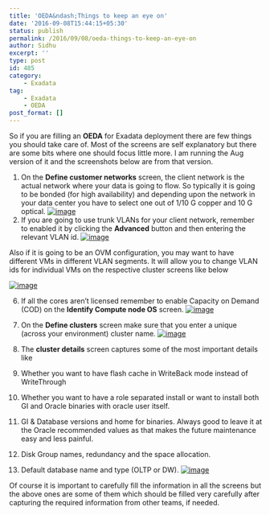```yaml
---
title: 'OEDA&ndash;Things to keep an eye on'
date: '2016-09-08T15:44:15+05:30'
status: publish
permalink: /2016/09/08/oeda-things-to-keep-an-eye-on
author: Sidhu
excerpt: ''
type: post
id: 485
category:
    - Exadata
tag:
    - Exadata
    - OEDA
post_format: []
---
```

So if you are filling an **OEDA** for Exadata deployment there are few things you should take care of. Most of the screens are self explanatory but there are some bits where one should focus little more. I am running the Aug version of it and the screenshots below are from that version.

1. On the **Define customer networks** screen, the client network is the actual network where your data is going to flow. So typically it is going to be bonded (for high availability) and depending upon the network in your data center you have to select one out of 1/10 G copper and 10 G optical. [![image](http://amardeepsidhu.com/blog/wp-content/uploads/2016/09/image_thumb.png "image")](http://amardeepsidhu.com/blog/wp-content/uploads/2016/09/image.png)
2. If you are going to use trunk VLANs for your client network, remember to enabled it by clicking the **Advanced** button and then entering the relevant VLAN id.
[![image](http://amardeepsidhu.com/blog/wp-content/uploads/2016/09/image_thumb-5.png "image")](http://amardeepsidhu.com/blog/wp-content/uploads/2016/09/image-5.png)

Also if it is going to be an OVM configuration, you may want to have different VMs in different VLAN segments. It will allow you to change VLAN ids for individual VMs on the respective cluster screens like below

[![image](http://amardeepsidhu.com/blog/wp-content/uploads/2016/09/image_thumb-6.png "image")](http://amardeepsidhu.com/blog/wp-content/uploads/2016/09/image-6.png)

6. If all the cores aren’t licensed remember to enable Capacity on Demand (COD) on the **Identify Compute node OS** screen.
[![image](http://amardeepsidhu.com/blog/wp-content/uploads/2016/09/image_thumb-7.png "image")](http://amardeepsidhu.com/blog/wp-content/uploads/2016/09/image-7.png)

8. On the **Define clusters** screen make sure that you enter a unique (across your environment) cluster name. [![image](http://amardeepsidhu.com/blog/wp-content/uploads/2016/09/image_thumb-8.png "image")](http://amardeepsidhu.com/blog/wp-content/uploads/2016/09/image-8.png)
9. The **cluster details** screen captures some of the most important details like
1. Whether you want to have flash cache in WriteBack mode instead of WriteThrough
2. Whether you want to have a role separated install or want to install both GI and Oracle binaries with oracle user itself.
3. GI &amp; Database versions and home for binaries. Always good to leave it at the Oracle recommended values as that makes the future maintenance easy and less painful.
4. Disk Group names, redundancy and the space allocation.
5. Default database name and type (OLTP or DW). [![image](http://amardeepsidhu.com/blog/wp-content/uploads/2016/09/image_thumb-9.png "image")](http://amardeepsidhu.com/blog/wp-content/uploads/2016/09/image-9.png)


Of course it is important to carefully fill the information in all the screens but the above ones are some of them which should be filled very carefully after capturing the required information from other teams, if needed.